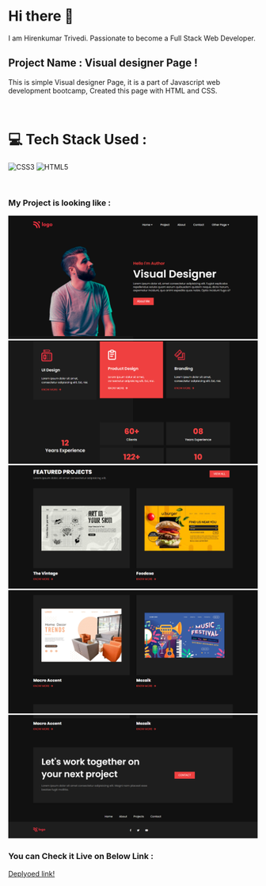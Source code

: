 # Hi there 👋

I am Hirenkumar Trivedi. Passionate to become a Full Stack Web Developer.

## Project Name : **Visual designer Page !**

This is simple Visual designer Page, it is a part of Javascript web development bootcamp, Created this page with HTML and CSS.


</br>

# 💻 Tech Stack Used :

![CSS3](https://img.shields.io/badge/css3-%231572B6.svg?style=for-the-badge&logo=css3&logoColor=white) ![HTML5](https://img.shields.io/badge/html5-%23E34F26.svg?style=for-the-badge&logo=html5&logoColor=white)

</br>

### My Project is looking like :

![Web Site Image](./assets/p1.PNG)
![Web Site Image](./assets/p2.PNG)
![Web Site Image](./assets/p3.PNG)
![Web Site Image](./assets/p4.PNG)
![Web Site Image](./assets/p5.PNG)

### You can Check it Live on Below Link :

[Deplyoed link!](https://liveclassproject15.netlify.app/)
